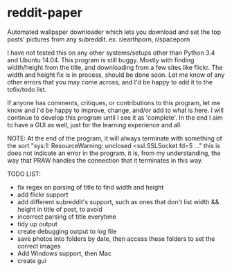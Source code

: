 # reddit-paper
Automated wallpaper downloader which lets you download and set the top posts' pictures from any subreddit. ex. r/earthporn, r/spaceporn

I have not tested this on any other systems/setups other than Python 3.4 and Ubuntu 14.04.
This program is still buggy. Mostly with finding width/height from the title, and downloading from a few sites like flickr. The width and height fix is in process, should be done soon. Let me know of any other errors that you may come across, and I'd be happy to add it to the tofix/todo list.

If anyone has comments, critiques, or contributions to this program, let me know and I'd be happy to improve, change, and/or add to what is here. I will continue to develop this program until I see it as 'complete'. In the end I aim to have a GUI as well, just for the learning experience and all.

NOTE: At the end of the program, it will always terminate with something of the sort "sys:1: ResourceWarning: unclosed <ssl.SSLSocket fd=5 ..." this is does not indicate an error in the program, it is, from my understanding, the way that PRAW handles the connection that it terminates in this way.

TODO LIST:
* fix regex on parsing of title to find width and height
* add flickr support
* add different subreddit's support, such as ones that don't list width && height in title of post, to avoid
* incorrect parsing of title everytime
* tidy up output
* create debugging output to log file
* save photos into folders by date, then access these folders to set the correct images
* Add Windows support, then Mac
* create gui
